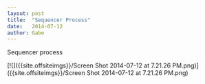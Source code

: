 ```yaml
---
layout: post
title:  "Sequencer Process"
date:   2014-07-12
author: Gabe
---
```


Sequencer process

[![]({{site.offsiteimgs}}/Screen Shot 2014-07-12 at 7.21.26 PM.png)]({{site.offsiteimgs}}/Screen Shot 2014-07-12 at 7.21.26 PM.png)

